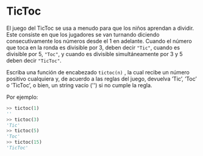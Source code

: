 # TicToc

El juego del TicToc se usa a menudo para que los niños aprendan a dividir. Este consiste en que los jugadores se van turnando diciendo consecutivamente los números desde el 1 en adelante. Cuando el número que toca en la ronda es divisible por 3, deben decir `"Tic"`, cuando es divisible por 5, `"Toc"`, y cuando es divisible simultáneamente por 3 y 5 deben decir `"TicToc"`. 

Escriba una función de encabezado `tictoc(n)` , la cual recibe un número positivo cualquiera y, de acuerdo a las reglas del juego, devuelva ’Tic’, ’Toc’ o ’TicToc’, o bien, un string vacío ('') si no cumple la regla. 

Por ejemplo:

```python
>> tictoc(1)
''
>> tictoc(3)
'Tic'
>> tictoc(5)
'Toc'
>> tictoc(15)
'TicToc'
```